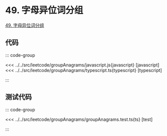 # 49. 字母异位词分组

[49. 字母异位词分组](https://leetcode.cn/problems/group-anagrams/description/)

## 代码

::: code-group

<<< ../../src/leetcode/groupAnagrams/javascript.js{javascript} [javascript]
<<< ../../src/leetcode/groupAnagrams/typescript.ts{typescript} [typescript]

:::

## 测试代码

::: code-group

<<< ../../src/leetcode/groupAnagrams/groupAnagrams.test.ts{ts} [test]

:::
